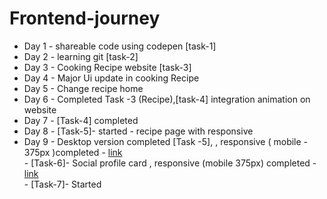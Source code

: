 # Frontend-journey


- Day 1 - shareable code using codepen [task-1]
- Day 2 - learning git [task-2]
- Day 3 - Cooking Recipe website [task-3]
- Day 4 - Major Ui update in cooking Recipe
- Day 5 - Change recipe home
- Day 6 - Completed Task -3 (Recipe),[task-4] integration animation on website
- Day 7 - [Task-4] completed
- Day 8 - [Task-5]- started - recipe page with responsive
- Day 9 - Desktop version completed [Task -5], , responsive ( mobile - 375px )completed - [link](https://dravid-cooking-recipe.netlify.app/) <br>
        - [Task-6]- Social profile card , responsive (mobile 375px) completed - [link](https://dravid-social-profile-card.netlify.app/) <br>
        - [Task-7]- Started
